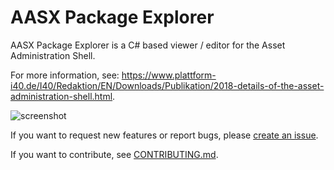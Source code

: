 AASX Package Explorer
=====================
AASX Package Explorer is a C# based viewer / editor for the 
Asset Administration Shell.

For more information, see: 
https://www.plattform-i40.de/I40/Redaktion/EN/Downloads/Publikation/2018-details-of-the-asset-administration-shell.html.

![screenshot](
https://media.githubusercontent.com/media/admin-shell-io/aasx-package-explorer/master/screenshot.png
)

If you want to request new features or report bugs, please 
[create an issue](
https://github.com/admin-shell-io/aasx-package-explorer/issues/new). 

If you want to contribute, see [CONTRIBUTING.md](
https://github.com/admin-shell-io/aasx-package-explorer/blob/master/CONTRIBUTING.md
).
